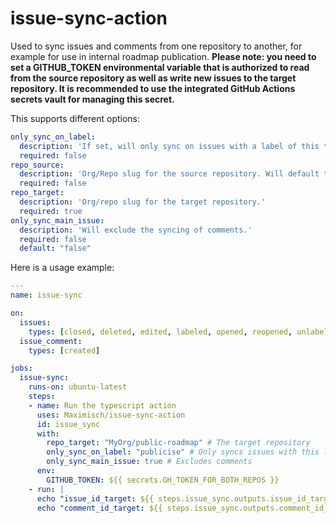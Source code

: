 # issue-sync-action
Used to sync issues and comments from one repository to another, for example for use in internal roadmap publication.
**Please note: you need to set a GITHUB_TOKEN environmental variable that is authorized to read from the source repository as well as write new issues to the target repository. It is recommended to use the integrated GitHub Actions secrets vault for managing this secret.**

This supports different options:
```yml
only_sync_on_label:
  description: 'If set, will only sync on issues with a label of this text'
  required: false
repo_source:
  description: 'Org/Repo slug for the source repository. Will default to action launch repo if not set.'
  required: false
repo_target:
  description: 'Org/repo slug for the target repository.'
  required: true
only_sync_main_issue:
  description: 'Will exclude the syncing of comments.'
  required: false
  default: "false"
 ```
 
Here is a usage example:
```yml
---
name: issue-sync

on:
  issues:
    types: [closed, deleted, edited, labeled, opened, reopened, unlabeled]
  issue_comment:
    types: [created]

jobs:
  issue-sync:
    runs-on: ubuntu-latest
    steps:
    - name: Run the typescript action
      uses: Maximisch/issue-sync-action
      id: issue_sync
      with:
        repo_target: "MyOrg/public-roadmap" # The target repository
        only_sync_on_label: "publicise" # Only syncs issues with this label set
        only_sync_main_issue: true # Excludes comments
      env:
        GITHUB_TOKEN: ${{ secrets.GH_TOKEN_FOR_BOTH_REPOS }}
    - run: |
      echo "issue_id_target: ${{ steps.issue_sync.outputs.issue_id_target }}"
      echo "comment_id_target: ${{ steps.issue_sync.outputs.comment_id_target }}"
```
